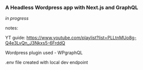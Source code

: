 ### A Headless Wordpress app with Next.js and GraphQL

_in progress_

notes:

YT guide: https://www.youtube.com/playlist?list=PLLtnMUo8g-Q4e3LvQn_J3Nkxs5-6FrddQ

Wordpress plugin used - WPgraphQL

.env file created with local dev endpoint
